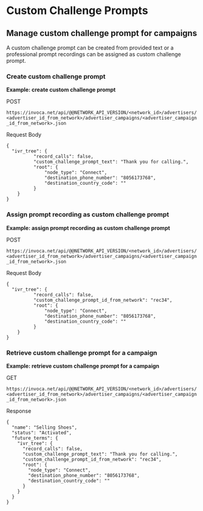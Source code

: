Custom Challenge Prompts
========================

Manage custom challenge prompt for campaigns
--------------------------------------------

A custom challenge prompt can be created from provided text or a
professional prompt recordings can be assigned as custom challenge
prompt.

### Create custom challenge prompt

**Example: create custom challenge prompt**

POST

`https://invoca.net/api/@@NETWORK_API_VERSION/<network_id>/advertisers/<advertiser_id_from_network>/advertiser_campaigns/<advertiser_campaign_id_from_network>.json`

Request Body

    {
      "ivr_tree": {
              "record_calls": false,
              "custom_challenge_prompt_text": "Thank you for calling.",
              "root": {
                  "node_type": "Connect",
                  "destination_phone_number": "8056173768",
                  "destination_country_code": ""
              }
        }
    }

### Assign prompt recording as custom challenge prompt

**Example: assign prompt recording as custom challenge prompt**

POST

`https://invoca.net/api/@@NETWORK_API_VERSION/<network_id>/advertisers/<advertiser_id_from_network>/advertiser_campaigns/<advertiser_campaign_id_from_network>.json`

Request Body

    {
      "ivr_tree": {
              "record_calls": false,
              "custom_challenge_prompt_id_from_network": "rec34",
              "root": {
                  "node_type": "Connect",
                  "destination_phone_number": "8056173768",
                  "destination_country_code": ""
              }
        }
    }

### Retrieve custom challenge prompt for a campaign

**Example: retrieve custom challenge prompt for a campaign**

GET

`https://invoca.net/api/@@NETWORK_API_VERSION/<network_id>/advertisers/<advertiser_id_from_network>/advertiser_campaigns/<advertiser_campaign_id_from_network>.json`

Response

    {
      "name": "Selling Shoes",
      "status": "Activated",
      "future_terms": {
        "ivr_tree": {
          "record_calls": false,
          "custom_challenge_prompt_text": "Thank you for calling.",
          "custom_challenge_prompt_id_from_network": "rec34",
          "root": {
            "node_type": "Connect",
            "destination_phone_number": "8056173768",
            "destination_country_code": ""
          }
        }
      }
    }
